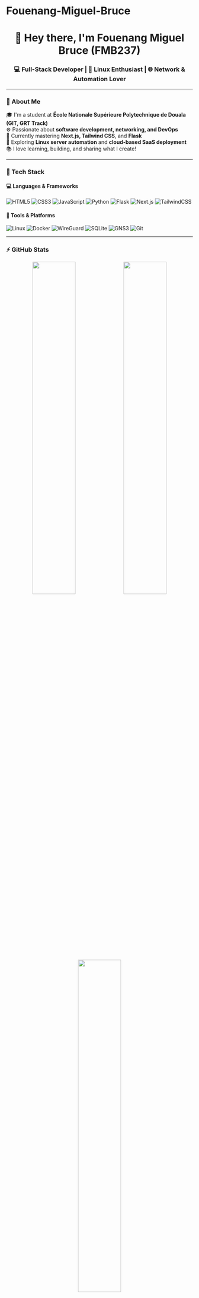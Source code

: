 # Fouenang-Miguel-Bruce

<!-- PROFILE README FOR @FMB237 -->

<h1 align="center">👋 Hey there, I'm Fouenang Miguel Bruce (FMB237)</h1>

<h3 align="center">💻 Full-Stack Developer | 🐧 Linux Enthusiast | 🌐 Network & Automation Lover</h3>

---

### 🚀 About Me  
🎓 I'm a student at **École Nationale Supérieure Polytechnique de Douala (GIT, GRT Track)**  
⚙️ Passionate about **software development, networking, and DevOps**  
🧠 Currently mastering **Next.js, Tailwind CSS**, and **Flask**  
📡 Exploring **Linux server automation** and **cloud-based SaaS deployment**  
📚 I love learning, building, and sharing what I create!  

---

### 🧰 Tech Stack

#### 💻 Languages & Frameworks
![HTML5](https://img.shields.io/badge/HTML5-E34F26?style=for-the-badge&logo=html5&logoColor=white)
![CSS3](https://img.shields.io/badge/CSS3-1572B6?style=for-the-badge&logo=css3&logoColor=white)
![JavaScript](https://img.shields.io/badge/JavaScript-323330?style=for-the-badge&logo=javascript&logoColor=F7DF1E)
![Python](https://img.shields.io/badge/Python-3776AB?style=for-the-badge&logo=python&logoColor=white)
![Flask](https://img.shields.io/badge/Flask-000000?style=for-the-badge&logo=flask&logoColor=white)
![Next.js](https://img.shields.io/badge/Next.js-000000?style=for-the-badge&logo=nextdotjs&logoColor=white)
![TailwindCSS](https://img.shields.io/badge/TailwindCSS-38B2AC?style=for-the-badge&logo=tailwindcss&logoColor=white)

#### 🧩 Tools & Platforms
![Linux](https://img.shields.io/badge/Linux-FCC624?style=for-the-badge&logo=linux&logoColor=black)
![Docker](https://img.shields.io/badge/Docker-2496ED?style=for-the-badge&logo=docker&logoColor=white)
![WireGuard](https://img.shields.io/badge/WireGuard-88171A?style=for-the-badge&logo=wireguard&logoColor=white)
![SQLite](https://img.shields.io/badge/SQLite-07405E?style=for-the-badge&logo=sqlite&logoColor=white)
![GNS3](https://img.shields.io/badge/GNS3-2C3E50?style=for-the-badge&logo=gns3&logoColor=white)
![Git](https://img.shields.io/badge/Git-F05032?style=for-the-badge&logo=git&logoColor=white)

---

### ⚡ GitHub Stats

<p align="center">
  <img width="48%" src="https://github-readme-stats.vercel.app/api?username=FMB237&show_icons=true&theme=tokyonight" />
  <img width="48%" src="https://github-readme-streak-stats.herokuapp.com/?user=FMB237&theme=tokyonight" />
</p>

<p align="center">
  <img width="48%" src="https://github-readme-stats.vercel.app/api/top-langs/?username=FMB237&layout=compact&theme=tokyonight" />
</p>

---

### 🧠 Currently Learning  
- 🌐 Full-stack web development with **Next.js** + **Tailwind CSS**  
- ☁️ Cloud automation and **Linux-based SaaS hosting**  
- 🤖 Workflow automation with **n8n**, **Flask APIs**, and **Python scripts**

---

### 🌟 Featured Projects  
📁 [**Flask SaaS Template**](https://github.com/FMB237/flask-saas-template) — A full-featured Flask app with login, roles, and admin dashboard  
📁 [**Internet Connection Monitor**](https://github.com/FMB237/internet-monitor) — Python + SQLite + Telegram bot for network tracking  
📁 [**Alpine Linux Automation Scripts**](https://github.com/FMB237/alpine-wireguard-script) — Automating VPN setup using WireGuard  

---

### 📫 Connect with Me  
📧 [miguelfouenanf@gmail.com](mailto:miguelfouenanf@gmail.com)  
💼 [LinkedIn](https://linkedin.com/in/fouenang-miguel-bruce)  
🌐 Portfolio: *coming soon...*  

---

<p align="center">
  <img src="https://readme-typing-svg.herokuapp.com?font=Fira+Code&size=22&pause=1000&color=00F7FF&center=true&vCenter=true&width=600&lines=Full-Stack+Developer;Linux+and+Networking+Enthusiast;Automation+and+SaaS+Builder;Always+Learning+and+Improving!" alt="Typing SVG" />
</p>

---

⭐ *"Code. Learn. Build. Repeat."* ⭐
